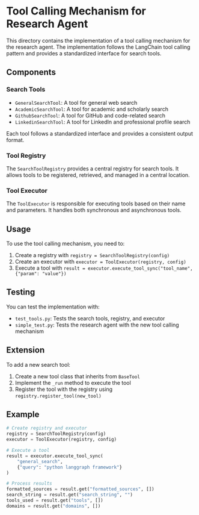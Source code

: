 # Tool Calling Mechanism for Research Agent

This directory contains the implementation of a tool calling mechanism for the research agent. The implementation follows the LangChain tool calling pattern and provides a standardized interface for search tools.

## Components

### Search Tools

- `GeneralSearchTool`: A tool for general web search
- `AcademicSearchTool`: A tool for academic and scholarly search
- `GithubSearchTool`: A tool for GitHub and code-related search
- `LinkedinSearchTool`: A tool for LinkedIn and professional profile search

Each tool follows a standardized interface and provides a consistent output format.

### Tool Registry

The `SearchToolRegistry` provides a central registry for search tools. It allows tools to be registered, retrieved, and managed in a central location.

### Tool Executor

The `ToolExecutor` is responsible for executing tools based on their name and parameters. It handles both synchronous and asynchronous tools.

## Usage

To use the tool calling mechanism, you need to:

1. Create a registry with `registry = SearchToolRegistry(config)`
2. Create an executor with `executor = ToolExecutor(registry, config)`
3. Execute a tool with `result = executor.execute_tool_sync("tool_name", {"param": "value"})`

## Testing

You can test the implementation with:

- `test_tools.py`: Tests the search tools, registry, and executor
- `simple_test.py`: Tests the research agent with the new tool calling mechanism

## Extension

To add a new search tool:

1. Create a new tool class that inherits from `BaseTool`
2. Implement the `_run` method to execute the tool
3. Register the tool with the registry using `registry.register_tool(new_tool)`

## Example

```python
# Create registry and executor
registry = SearchToolRegistry(config)
executor = ToolExecutor(registry, config)

# Execute a tool
result = executor.execute_tool_sync(
    "general_search", 
    {"query": "python langgraph framework"}
)

# Process results
formatted_sources = result.get("formatted_sources", [])
search_string = result.get("search_string", "")
tools_used = result.get("tools", [])
domains = result.get("domains", []) 